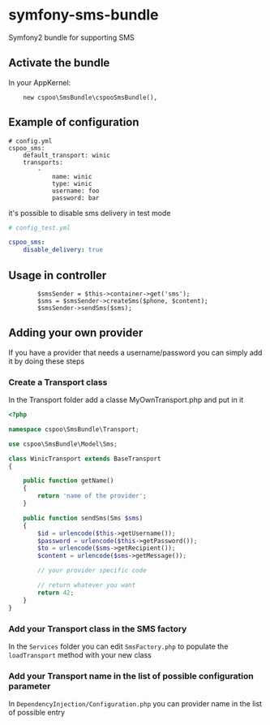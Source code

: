 symfony-sms-bundle
==================

Symfony2 bundle for supporting SMS

## Activate the bundle

In your AppKernel:
```
    new cspoo\SmsBundle\cspooSmsBundle(),

```

## Example of configuration

```
# config.yml
cspoo_sms:
    default_transport: winic
    transports:
        -
            name: winic
            type: winic
            username: foo
            password: bar

```

it's possible to disable sms delivery in test mode

```yaml
# config_test.yml

cspoo_sms:
    disable_delivery: true
```

## Usage in controller


```
        $smsSender = $this->container->get('sms');
        $sms = $smsSender->createSms($phone, $content);
        $smsSender->sendSms($sms);

```

## Adding your own provider

If you have a provider that needs a username/password
you can simply add it by doing these steps

### Create a Transport class

In the Transport folder add a classe MyOwnTransport.php and put in it


```php
<?php

namespace cspoo\SmsBundle\Transport;

use cspoo\SmsBundle\Model\Sms;

class WinicTransport extends BaseTransport
{

    public function getName()
    {
        return 'name of the provider';
    }

    public function sendSms(Sms $sms)
    {
        $id = urlencode($this->getUsername());
        $password = urlencode($this->getPassword());
        $to = urlencode($sms->getRecipient());
        $content = urlencode($sms->getMessage());

        // your provider specific code

        // return whatever you want
        return 42;
    }
}

```

### Add your Transport class in the SMS factory

In the `Services` folder you can edit `SmsFactory.php` to populate the `loadTransport` method with your new class

### Add your Transport name in the list of possible configuration parameter

In `DependencyInjection/Configuration.php` you can provider name in the list of possible entry
